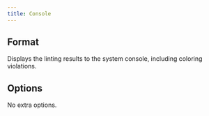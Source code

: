 ```yaml
---
title: Console
---
```


## Format

Displays the linting results to the system console, including coloring violations.

## Options

No extra options.
